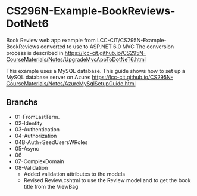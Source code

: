 # CS296N-Example-BookReviews-DotNet6
Book Review web app example from LCC-CIT/CS295N-Example-BookReviews converted to use to ASP.NET 6.0 MVC The conversion process is described in https://lcc-cit.github.io/CS295N-CourseMaterials/Notes/UpgradeMvcAppToDotNeT6.html

This example uses a MySQL database. This guide shows how to set up a MySQL database server on Azure: https://lcc-cit.github.io/CS295N-CourseMaterials/Notes/AzureMySqlSetupGuide.html

## Branchs
- 01-FromLastTerm.
- 02-Identity
- 03-Authentication
- 04-Authorization
- 04B-Auth+SeedUsersWRoles
- 05-Async
- 06
- 07-ComplexDomain
- 08-Validation
  - Added validation attributes to the models
  - Revised Review.cshtml to use the Review model and to get the book title from the ViewBag
